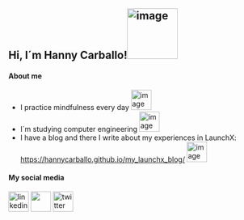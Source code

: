 ## Hi, I´m Hanny Carballo!<img width="100" alt="image" src="https://media4.giphy.com/media/Wj7lNjMNDxSmc/giphy.gif?cid=ecf05e4707khpv9kersrjukbn2yax0i0ms1dk8qx9b3mtimo&rid=giphy.gif&ct=g">

#### About me
- I practice mindfulness every day <img width="40" alt="image" src="https://media3.giphy.com/media/YquS96oIvfE0KXl8oV/200w.webp?cid=ecf05e476uumxvof4opvbz6pz4mcv0vj3ddntnawnq1241l9&rid=200w.webp&ct=s">
- I´m studying computer engineering <img width="40" alt="image" src="https://media4.giphy.com/media/WFZvB7VIXBgiz3oDXE/200w.webp?cid=ecf05e474pgymzrnic5t12qbdaul9te7akqpthvc6krmpdhx&rid=200w.webp&ct=s">
- I have a blog and there I write about my experiences in LaunchX: https://hannycarballo.github.io/my_launchx_blog/ <img width="40" alt="image" src="https://media2.giphy.com/media/Vtolj9m51YV1zDVi3I/200w.webp?cid=ecf05e47kghqmkqs0b2whykaqj4gx8qnnhq7t7xwe6kr08tv&rid=200w.webp&ct=s">

#### My social media
[<img src='https://user-images.githubusercontent.com/89166148/168693157-6e81b294-b7d4-42dd-b6f2-a188866e9f9d.png' alt='linkedin' height='40'>](https://www.linkedin.com/in/HannyCarballoRamírez/)  [<img src='https://user-images.githubusercontent.com/89166148/168693154-f3a3eef8-0cb5-4fc4-aca0-6a498e6e4e67.png' height='40'>](https://www.instagram.com/HannyCarballo/)  [<img src='https://user-images.githubusercontent.com/89166148/168693150-f8221070-34e0-412a-8a32-065f1b1b7daf.png' alt='twitter' height='40'>](https://twitter.com/CarballoHanny)  
